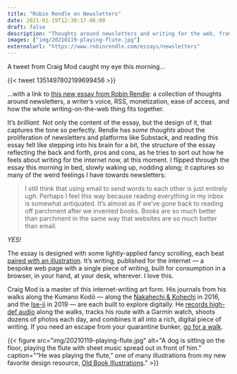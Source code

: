 ```yaml
---
title: "Robin Rendle on Newsletters"
date: 2021-01-19T12:30:17-06:00
draft: false
description: "Thoughts around newsletters and writing for the web, from Robin Rendle and Craig Mod."
images: ["img/20210119-playing-flute.jpg"]
externalurl: "https://www.robinrendle.com/essays/newsletters"
---
```


A tweet from Craig Mod caught my eye this morning… 

{{< tweet 1351497802199699456 >}} 

…with a link to [this new essay from Robin Rendle](https://www.robinrendle.com/essays/newsletters): a collection of thoughts around newsletters, a writer’s voice, RSS, monetization, ease of access, and how the whole writing-on-the-web thing fits together.

It’s *brilliant*. Not only the content of the essay, but the design of it, that captures the tone so perfectly. Rendle has *some thoughts* about the proliferation of newsletters and platforms like Substack, and reading this essay felt like stepping into his brain for a bit, the structure of the essay reflecting the back and forth, pros and cons, as he tries to sort out how he feels about writing for the internet now, at this moment. I flipped through the essay this morning in bed, slowly waking up, nodding along; it captures so many of the weird feelings I have towards newsletters: 

> I still think that using email to send words to each other is just entirely *ugh*. Perhaps I feel this way because reading everything in my inbox is somewhat antiquated. It’s almost as if we’ve gone back to reading off parchment after we invented books. Books are so much better than parchment in the same way that websites are so much better than email.

*YES!*

The essay is designed with some lightly-applied fancy scrolling, each beat [paired with an illustration](https://www.oldbookillustrations.com/illustrations/playing-flute/). It’s writing, published for the internet — a bespoke web page with a single piece of writing, built for consumption in a browser, in your hand, at your desk, wherever. I love this.

Craig Mod is a master of this internet-writing art form. His journals from his walks along the Kumano Kodō — along the [Nakahechi & Kohechi](https://walkkumano.com/koyabound/) in 2016, and the [Ise-ji](https://walkkumano.com/iseji/) in 2019 — are each built to explore digitally. He [records high-def audio](https://craigmod.com/ridgeline/034/) along the walks, tracks his route with a Garmin watch, shoots dozens of photos each day, and combines it all into a rich, digital piece of writing. If you need an escape from your quarantine bunker, [go for a walk](https://walkkumano.com).

{{< figure src="img/20210119-playing-flute.jpg" alt="A dog is sitting on the floor, playing the flute with sheet music spread out in front of him." caption="&ldquo;He was playing the flute,&rdquo; one of many illustrations from my new favorite design resource, [Old Book Illustrations](https://www.oldbookillustrations.com/illustrations/playing-flute/)." >}}